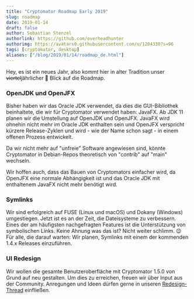 ```yaml
---
title: "Cryptomator Roadmap Early 2019"
slug: roadmap
date: 2019-01-14
draft: false
author: Sebastian Stenzel
authorlink: https://github.com/overheadhunter
authorimg: https://avatars0.githubusercontent.com/u/1204330?s=96
tags: [cryptomator, desktop]
aliases: ["/blog/2019/01/14/roadmap_de.html"]
---
```

Hey, es ist ein neues Jahr, also kommt hier in alter Tradition unser ~~viertel~~jährlicher :see_no_evil: Blick auf die Roadmap.

### OpenJDK und OpenJFX
Bisher haben wir das Oracle JDK verwendet, da dies die GUI-Bibliothek beinhaltete, die wir für Cryptomator verwendet haben: JavaFX. Ab JDK 11 planen wir die Umstellung auf OpenJDK und OpenJFX. JavaFX wird ohnehin nicht mehr im Oracle JDK enthalten sein und OpenJFX verspricht kürzere Release-Zyklen und wird - wie der Name schon sagt - in einem offenen Prozess entwickelt.

Da wir nicht mehr auf "unfreie" Software angewiesen sind, könnte Cryptomator in Debian-Repos theoretisch von "contrib" auf "main" wechseln. 

Wir hoffen auch, dass das Bauen von Cryptomators einfacher wird, da OpenJFX eine normale Abhängigkeit ist und das Oracle JDK mit enthaltenem JavaFX nicht mehr benötigt wird.

### Symlinks
Wir sind erfolgreich auf FUSE (Linux und macOS) und Dokany (Windows) umgestiegen. Jetzt ist es an der Zeit, die Dateisysteme zu verbessern. Eines der am häufigsten nachgefragten Features ist die Unterstützung von symbolischen Links. Keine Ahnung was das ist? Nicht weiter schlimm. :wink: Für alle, die darauf warten: Wir planen, Symlinks mit einem der kommenden 1.4.x Releases einzuführen.

### UI Redesign
Wir wollen die gesamte Benutzeroberfläche mit Cryptomator 1.5.0 von Grund auf neu gestalten. Um dies zu erreichen, freuen wir über Input aus der Community. Anregungen und Ideen dürfen gerne in unseren [Redesign-Thread](https://community.cryptomator.org/t/ui-redesign-thread/2850) einfließen.
